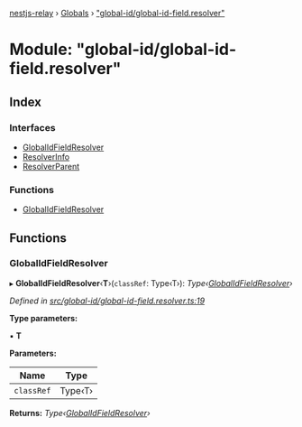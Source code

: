 [nestjs-relay](../README.md) › [Globals](../globals.md) › ["global-id/global-id-field.resolver"](_global_id_global_id_field_resolver_.md)

# Module: "global-id/global-id-field.resolver"

## Index

### Interfaces

* [GlobalIdFieldResolver](../interfaces/_global_id_global_id_field_resolver_.globalidfieldresolver.md)
* [ResolverInfo](../interfaces/_global_id_global_id_field_resolver_.resolverinfo.md)
* [ResolverParent](../interfaces/_global_id_global_id_field_resolver_.resolverparent.md)

### Functions

* [GlobalIdFieldResolver](_global_id_global_id_field_resolver_.md#globalidfieldresolver)

## Functions

###  GlobalIdFieldResolver

▸ **GlobalIdFieldResolver**‹**T**›(`classRef`: Type‹T›): *Type‹[GlobalIdFieldResolver](../interfaces/_global_id_global_id_field_resolver_.globalidfieldresolver.md)›*

*Defined in [src/global-id/global-id-field.resolver.ts:19](https://github.com/rogerballard/nestjs-relay/blob/e8933db/src/global-id/global-id-field.resolver.ts#L19)*

**Type parameters:**

▪ **T**

**Parameters:**

Name | Type |
------ | ------ |
`classRef` | Type‹T› |

**Returns:** *Type‹[GlobalIdFieldResolver](../interfaces/_global_id_global_id_field_resolver_.globalidfieldresolver.md)›*
